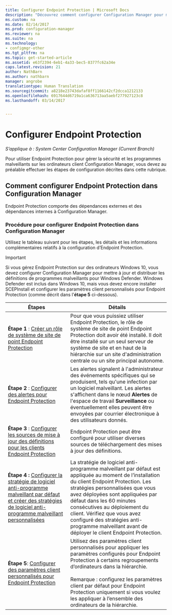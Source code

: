 ```yaml
---
title: Configurer Endpoint Protection | Microsoft Docs
description: "Découvrez comment configurer Configuration Manager pour mettre à jour et distribuer les définitions de programmes malveillants pour Windows Defender."
ms.custom: na
ms.date: 02/14/2017
ms.prod: configuration-manager
ms.reviewer: na
ms.suite: na
ms.technology:
- configmgr-other
ms.tgt_pltfrm: na
ms.topic: get-started-article
ms.assetid: e63f2394-6eb1-4a33-bec5-8377fc62a34e
caps.latest.revision: 21
author: NathBarn
ms.author: nathbarn
manager: angrobe
translationtype: Human Translation
ms.sourcegitcommit: a8218e23743dafaf8ff1166142cf2dcca1212133
ms.openlocfilehash: 6917644d6719a1ca636713aa5aebf277927123c8
ms.lasthandoff: 03/14/2017


---
```


# <a name="configure-endpoint-protection"></a>Configurer Endpoint Protection

*S’applique à : System Center Configuration Manager (Current Branch)*

Pour utiliser Endpoint Protection pour gérer la sécurité et les programmes malveillants sur les ordinateurs client Configuration Manager, vous devez au préalable effectuer les étapes de configuration décrites dans cette rubrique.  

## <a name="how-to-configure-endpoint-protection-in-configuration-manager"></a>Comment configurer Endpoint Protection dans Configuration Manager  
 Endpoint Protection comporte des dépendances externes et des dépendances internes à Configuration Manager.  

### <a name="steps-to-configure-endpoint-protection-in-configuration-manager"></a>Procédure pour configurer Endpoint Protection dans Configuration Manager  
 Utilisez le tableau suivant pour les étapes, les détails et les informations complémentaires relatifs à la configuration d’Endpoint Protection.  

> [!IMPORTANT]  
>  Si vous gérez Endpoint Protection sur des ordinateurs Windows 10, vous devez configurer Configuration Manager pour mettre à jour et distribuer les définitions de programmes malveillants pour Windows Defender. Windows Defender est inclus dans Windows 10, mais vous devez encore installer SCEPInstall et configurer les paramètres client personnalisés pour Endpoint Protection (comme décrit dans l’**étape 5** ci-dessous).  

|Étapes|Détails|  
|-----------|-------------|  
|**Étape 1** : [Créer un rôle de système de site de point Endpoint Protection](endpoint-protection-site-role.md)|Pour que vous puissiez utiliser Endpoint Protection, le rôle de système de site de point Endpoint Protection doit avoir été installé. Il doit être installé sur un seul serveur de système de site et en haut de la hiérarchie sur un site d'administration centrale ou un site principal autonome. |  
|**Étape 2** : [Configurer des alertes pour Endpoint Protection](endpoint-configure-alerts.md)|Les alertes signalent à l'administrateur des événements spécifiques qui se produisent, tels qu'une infection par un logiciel malveillant. Les alertes s'affichent dans le nœud **Alertes** de l'espace de travail **Surveillance** ou éventuellement elles peuvent être envoyées par courrier électronique à des utilisateurs donnés. |  
|**Étape 3** : [Configurer les sources de mise à jour des définitions pour les clients Endpoint Protection](endpoint-definition-updates.md)|Endpoint Protection peut être configuré pour utiliser diverses sources de téléchargement des mises à jour des définitions. |  
|**Étape 4 :** [Configurer la stratégie de logiciel anti-programme malveillant par défaut et créer des stratégies de logiciel anti-programme malveillant personnalisées](endpoint-antimalware-policies.md)|La stratégie de logiciel anti-programme malveillant par défaut est appliquée au moment de l’installation du client Endpoint Protection. Les stratégies personnalisées que vous avez déployées sont appliquées par défaut dans les 60 minutes consécutives au déploiement du client. Vérifiez que vous avez configuré des stratégies anti-programme malveillant avant de déployer le client Endpoint Protection. |  
|**Étape 5**: [Configurer des paramètres client personnalisés pour Endpoint Protection](endpoint-protection-configure-client.md)|Utilisez des paramètres client personnalisés pour appliquer les paramètres configurés pour Endpoint Protection à certains regroupements d’ordinateurs dans la hiérarchie.<br /><br /> Remarque : configurez les paramètres client par défaut pour Endpoint Protection uniquement si vous voulez les appliquer à l’ensemble des ordinateurs de la hiérarchie. |  


